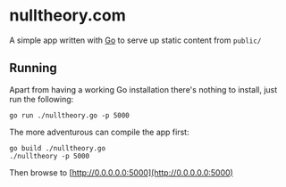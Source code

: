 # nulltheory.com

A simple app written with [Go](http://golang.org/) to serve up static content from ``public/``

## Running

Apart from having a working Go installation there's nothing to install, just run the following:

	go run ./nulltheory.go -p 5000

The more adventurous can compile the app first:

	go build ./nulltheory.go
	./nulltheory -p 5000

Then browse to [http://0.0.0.0.0:5000](http://0.0.0.0.0:5000)